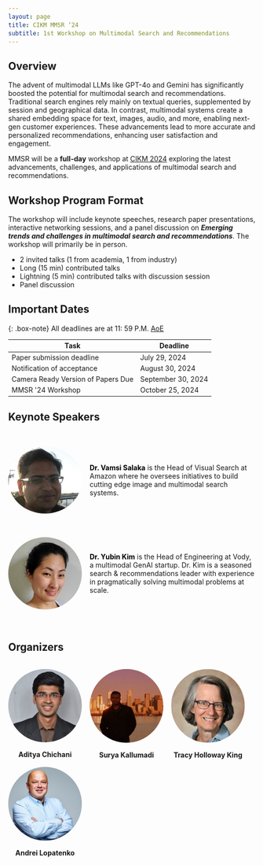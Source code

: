 ```yaml
---
layout: page
title: CIKM MMSR ‘24
subtitle: 1st Workshop on Multimodal Search and Recommendations
---
```


## Overview

The advent of multimodal LLMs like GPT-4o and Gemini has significantly boosted the potential for multimodal search and recommendations. Traditional search engines rely mainly on textual queries, supplemented by session and geographical data. In contrast, multimodal systems create a shared embedding space for text, images, audio, and more, enabling next-gen customer experiences. These advancements lead to more accurate and personalized recommendations, enhancing user satisfaction and engagement.

MMSR will be a **full-day** workshop at [CIKM 2024](https://cikm2024.org/) exploring the latest advancements, challenges, and applications of multimodal search and recommendations.

## Workshop Program Format

The workshop will include keynote speeches, research paper presentations, interactive networking sessions, and a panel discussion on **_Emerging trends and challenges in multimodal search and recommendations_**. The workshop will primarily be in person.

- 2 invited talks (1 from academia, 1 from industry)
- Long (15 min) contributed talks
- Lightning (5 min) contributed talks with discussion session
- Panel discussion

## Important Dates

{: .box-note}
All deadlines are at 11: 59 P.M. [AoE](https://www.worldtimeserver.com/time-zones/aoe/)

| Task                               | Deadline           |
| ---------------------------------- | ------------------ |
| Paper submission deadline          | July 29, 2024      |
| Notification of acceptance         | August 30, 2024    |
| Camera Ready Version of Papers Due | September 30, 2024 |
| MMSR '24 Workshop                  | October 25, 2024   |

## Keynote Speakers

<div style="margin-top: 3rem;margin-bottom: 4rem;">
  <div style="display: flex; align-items: center; margin-bottom: 3rem;">
    <img src="assets/img/vamsi.jpeg" alt="Vamsi Salaka" style="border-radius: 50%; width: 100%; max-width: 150px; height: auto; margin-right: 1rem;">
    <div>
      <strong><a href="https://www.linkedin.com/in/vamsisalaka/" style="text-decoration: none; color: black;">Dr. Vamsi Salaka</a></strong> is the Head of Visual Search at Amazon where he oversees initiatives to build cutting edge image and multimodal search systems.
    </div>
  </div>

  <div style="display: flex; align-items: center; margin-bottom: 2rem;">
    <img src="assets/img/yubin.jpeg" alt="Yubin Kim" style="border-radius: 50%; width: 100%; max-width: 150px; height: auto; margin-right: 1rem;">
    <div>
      <strong><a href="https://www.linkedin.com/in/yubink/" style="text-decoration: none; color: black;">Dr. Yubin Kim</a></strong> is the Head of Engineering at Vody, a multimodal GenAI startup. Dr. Kim is a seasoned search & recommendations leader with experience in pragmatically solving multimodal problems at scale.
    </div>
  </div>
</div>

## Organizers

<div style="margin-top: 2rem;display: flex; flex-wrap: wrap; gap: 1rem;">
  <div style="display: flex; flex-direction: column; align-items: center; text-align: center;">
    <img src="assets/img/aditya.jpg" alt="Aditya Chichani" style="border-radius: 50%; width: 100%; max-width: 150px; height: auto; margin-bottom: 1rem;">
    <strong>Aditya Chichani</strong>
  </div>
  
  <div style="display: flex; flex-direction: column; align-items: center; text-align: center;">
    <img src="assets/img/surya.jpg" alt="Surya Kallumadi" style="border-radius: 50%; width: 100%; max-width: 150px; height: auto; margin-bottom: 1rem;">
    <strong>Surya Kallumadi</strong>
  </div>

  <div style="display: flex; flex-direction: column; align-items: center; text-align: center;">
    <img src="assets/img/tracy.jpeg" alt="Tracy Holloway King" style="border-radius: 50%; width: 100%; max-width: 150px; height: auto; margin-bottom: 1rem;">
    <strong>Tracy Holloway King</strong>
  </div>

  <div style="display: flex; flex-direction: column; align-items: center; text-align: center;">
    <img src="assets/img/andrei.jpeg" alt="Andrei Lopatenko" style="border-radius: 50%; width: 100%; max-width: 150px; height: auto; margin-bottom: 1rem;">
    <strong>Andrei Lopatenko</strong>
  </div>
</div>
